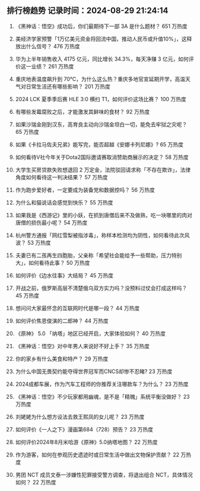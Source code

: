 
## 排行榜趋势 记录时间：2024-08-29 21:24:14
  
  1. 《黑神话：悟空》成功后，你们最期待下一部 3A 是什么题材？ 651 万热度
    
  2. 美经济学家预警「1万亿美元资金将回流中国，推动人民币或升值10%」，这释放出什么信号？ 476 万热度
    
  3. 华为上半年销售收入 4175 亿元，同比增长 34.3%，每天净赚 3 亿元，如何评价这一业绩？ 261 万热度
    
  4. 重庆地表温度飙升到 70℃，为什么这么热？重庆多地官宣延期开学，高温天气对日常生活还有哪些影响？ 201 万热度
    
  5. 2024 LCK 夏季季后赛 HLE 3:0 横扫 T1，如何评价这场比赛？ 100 万热度
    
  6. 有哪些发霉腐败之后，才能激发其鲜味的食材？ 92 万热度
    
  7. 如果沙瑞金刚到汉东，高育良主动向沙瑞金坦白一切，能免去牢狱之灾呢？ 65 万热度
    
  8. 如果《卡拉马佐夫兄弟》能写完，能否超越《安娜卡列尼娜》? 65 万热度
    
  9. 如何看待V社今年关于Dota2国际邀请赛取消赞助商展示的决定？ 58 万热度
    
  10. 大学生买房贷款失败想退回 2 万定金，法院驳回请求称「不存在欺诈」，法律角度如何看待这一判决结果？ 57 万热度
    
  11. 作为跑步爱好者，一定要成为装备党和数据控吗？ 56 万热度
    
  12. 为什么和猫说话会感觉到快乐？ 55 万热度
    
  13. 如果我是《西游记》里的小妖，在抓到唐僧后来不及做熟，吃一块哪里的肉对唐僧的损伤最小呢？ 54 万热度
    
  14. 杭州警方通报「网红雪梨被指涉毒」，称样本检测均为阴性，如何看待此次风波？ 53 万热度
    
  15. 夫妻已有二孩再生四胞胎，父亲称「希望社会能给予一些帮助，压力特别大」，如何看待此事？ 50 万热度
    
  16. 如何评价《边水往事》大结局？ 45 万热度
    
  17. 开战之前，俄罗斯高层不清楚俄乌双方实力吗？没预料过仗会打成这样吗？ 45 万热度
    
  18. 想问问大家最怀念的互联网时代是哪一段？ 44 万热度
    
  19. 如何评价焦恩俊演的二郎神？ 44 万热度
    
  20. 《原神》 5.0 「纳塔」地区已经开启，大家体验如何？ 40 万热度
    
  21. 《黑神话：悟空》对中年男人来说好不好上手？ 35 万热度
    
  22. 你的家乡有什么美食和特产？ 29 万热度
    
  23. 为什么中国无畏契约能夺得世界冠军而CNCS却惨不忍睹? 23 万热度
    
  24. 2024成都车展，作为汽车工程师的你推荐关注哪款车？为什么？ 23 万热度
    
  25. 《黑神话：悟空》不少玩家都用幽魂，是不是「精魄」系统平衡没做好？ 23 万热度
    
  26. 刘姥姥为什么想方设法去救王熙凤的女儿呢？ 23 万热度
    
  27. 如何评价《一人之下》漫画第684（728）预告？ 23 万热度
    
  28. 如何评价2024年8月米哈游《原神》5.0纳塔地图？ 22 万热度
    
  29. 作为游客，如何在参观历史遗迹时或日常生活中做出文物保护贡献？ 22 万热度
    
  30. 男团 NCT 成员文泰一涉嫌性犯罪接受警方调查，将退出组合 NCT，具体情况如何？ 22 万热度
    